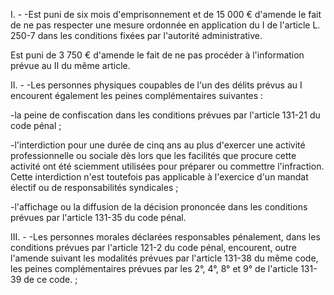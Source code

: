 I. - -Est puni de six mois d'emprisonnement et de 15 000 € d'amende le fait de ne pas respecter une mesure ordonnée en application du I de l'article L. 250-7 dans les conditions fixées par l'autorité administrative.

Est puni de 3 750 € d'amende le fait de ne pas procéder à l'information prévue au II du même article.

II. - -Les personnes physiques coupables de l'un des délits prévus au I encourent également les peines complémentaires suivantes :

-la peine de confiscation dans les conditions prévues par l'article 131-21 du code pénal ;

-l'interdiction pour une durée de cinq ans au plus d'exercer une activité professionnelle ou sociale dès lors que les facilités que procure cette activité ont été sciemment utilisées pour préparer ou commettre l'infraction. Cette interdiction n'est toutefois pas applicable à l'exercice d'un mandat électif ou de responsabilités syndicales ;

-l'affichage ou la diffusion de la décision prononcée dans les conditions prévues par l'article 131-35 du code pénal.

III. - -Les personnes morales déclarées responsables pénalement, dans les conditions prévues par l'article 121-2 du code pénal, encourent, outre l'amende suivant les modalités prévues par l'article 131-38 du même code, les peines complémentaires prévues par les 2°, 4°, 8° et 9° de l'article 131-39 de ce code. ;
